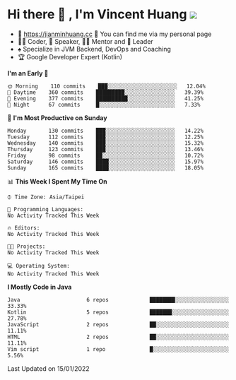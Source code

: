 # Hi there 👋 , I'm Vincent Huang ![](https://komarev.com/ghpvc/?username=Jian-Min-Huang)
- 💎 https://jianminhuang.cc 🙋 You can find me via my personal page
- 👨‍💻 Coder, 🎤 Speaker, 👨‍🏫 Mentor and 🚀 Leader
- ♠️ Specialize in JVM Backend, DevOps and Coaching
- 🏆 Google Developer Expert (Kotlin)

<!--START_SECTION:waka-->
**I'm an Early 🐤** 

```text
🌞 Morning    110 commits    ███░░░░░░░░░░░░░░░░░░░░░░   12.04% 
🌆 Daytime    360 commits    █████████░░░░░░░░░░░░░░░░   39.39% 
🌃 Evening    377 commits    ██████████░░░░░░░░░░░░░░░   41.25% 
🌙 Night      67 commits     █░░░░░░░░░░░░░░░░░░░░░░░░   7.33%

```
📅 **I'm Most Productive on Sunday** 

```text
Monday       130 commits    ███░░░░░░░░░░░░░░░░░░░░░░   14.22% 
Tuesday      112 commits    ███░░░░░░░░░░░░░░░░░░░░░░   12.25% 
Wednesday    140 commits    ███░░░░░░░░░░░░░░░░░░░░░░   15.32% 
Thursday     123 commits    ███░░░░░░░░░░░░░░░░░░░░░░   13.46% 
Friday       98 commits     ██░░░░░░░░░░░░░░░░░░░░░░░   10.72% 
Saturday     146 commits    ████░░░░░░░░░░░░░░░░░░░░░   15.97% 
Sunday       165 commits    ████░░░░░░░░░░░░░░░░░░░░░   18.05%

```


📊 **This Week I Spent My Time On** 

```text
⌚︎ Time Zone: Asia/Taipei

💬 Programming Languages: 
No Activity Tracked This Week

🔥 Editors: 
No Activity Tracked This Week

🐱‍💻 Projects: 
No Activity Tracked This Week

💻 Operating System: 
No Activity Tracked This Week

```

**I Mostly Code in Java** 

```text
Java                     6 repos             ████████░░░░░░░░░░░░░░░░░   33.33% 
Kotlin                   5 repos             ███████░░░░░░░░░░░░░░░░░░   27.78% 
JavaScript               2 repos             ██░░░░░░░░░░░░░░░░░░░░░░░   11.11% 
HTML                     2 repos             ██░░░░░░░░░░░░░░░░░░░░░░░   11.11% 
Vim script               1 repo              █░░░░░░░░░░░░░░░░░░░░░░░░   5.56%

```



 Last Updated on 15/01/2022
<!--END_SECTION:waka-->

